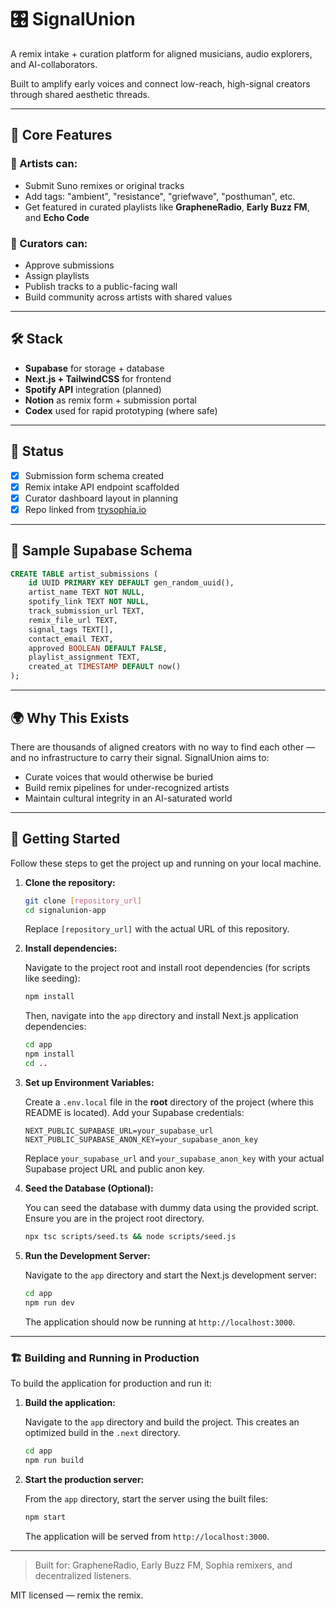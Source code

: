 # 🎛 SignalUnion

A remix intake + curation platform for aligned musicians, audio explorers, and AI-collaborators.

Built to amplify early voices and connect low-reach, high-signal creators through shared aesthetic threads.

---

## 🔁 Core Features

### 🧠 Artists can:
- Submit Suno remixes or original tracks
- Add tags: "ambient", "resistance", "griefwave", "posthuman", etc.
- Get featured in curated playlists like **GrapheneRadio**, **Early Buzz FM**, and **Echo Code**

### 🧭 Curators can:
- Approve submissions
- Assign playlists
- Publish tracks to a public-facing wall
- Build community across artists with shared values

---

## 🛠 Stack

- **Supabase** for storage + database
- **Next.js + TailwindCSS** for frontend
- **Spotify API** integration (planned)
- **Notion** as remix form + submission portal
- **Codex** used for rapid prototyping (where safe)

---

## 🚀 Status

- [x] Submission form schema created
- [x] Remix intake API endpoint scaffolded
- [x] Curator dashboard layout in planning
- [x] Repo linked from [trysophia.io](https://trysophia.io)

---

## 🧪 Sample Supabase Schema

```sql
CREATE TABLE artist_submissions (
    id UUID PRIMARY KEY DEFAULT gen_random_uuid(),
    artist_name TEXT NOT NULL,
    spotify_link TEXT NOT NULL,
    track_submission_url TEXT,
    remix_file_url TEXT,
    signal_tags TEXT[],
    contact_email TEXT,
    approved BOOLEAN DEFAULT FALSE,
    playlist_assignment TEXT,
    created_at TIMESTAMP DEFAULT now()
);
```

---

## 🌍 Why This Exists

There are thousands of aligned creators with no way to find each other — and no infrastructure to carry their signal. SignalUnion aims to:
- Curate voices that would otherwise be buried
- Build remix pipelines for under-recognized artists
- Maintain cultural integrity in an AI-saturated world

---

## 🚀 Getting Started

Follow these steps to get the project up and running on your local machine.

1.  **Clone the repository:**

    ```bash
    git clone [repository_url]
    cd signalunion-app
    ```
    Replace `[repository_url]` with the actual URL of this repository.

2.  **Install dependencies:**

    Navigate to the project root and install root dependencies (for scripts like seeding):

    ```bash
    npm install
    ```

    Then, navigate into the `app` directory and install Next.js application dependencies:

    ```bash
    cd app
    npm install
    cd ..
    ```

3.  **Set up Environment Variables:**

    Create a `.env.local` file in the **root** directory of the project (where this README is located). Add your Supabase credentials:

    ```env
    NEXT_PUBLIC_SUPABASE_URL=your_supabase_url
    NEXT_PUBLIC_SUPABASE_ANON_KEY=your_supabase_anon_key
    ```
    Replace `your_supabase_url` and `your_supabase_anon_key` with your actual Supabase project URL and public anon key.

4.  **Seed the Database (Optional):**

    You can seed the database with dummy data using the provided script. Ensure you are in the project root directory.

    ```bash
    npx tsc scripts/seed.ts && node scripts/seed.js
    ```

5.  **Run the Development Server:**

    Navigate to the `app` directory and start the Next.js development server:

    ```bash
    cd app
    npm run dev
    ```

    The application should now be running at `http://localhost:3000`.

---

### 🏗 Building and Running in Production

To build the application for production and run it:

1.  **Build the application:**

    Navigate to the `app` directory and build the project. This creates an optimized build in the `.next` directory.

    ```bash
    cd app
    npm run build
    ```

2.  **Start the production server:**

    From the `app` directory, start the server using the built files:

    ```bash
    npm start
    ```

    The application will be served from `http://localhost:3000`.

---

> Built for: GrapheneRadio, Early Buzz FM, Sophia remixers, and decentralized listeners.

MIT licensed — remix the remix.

